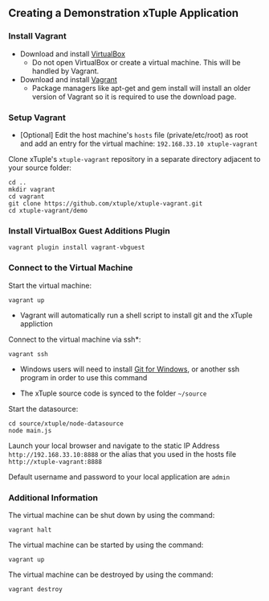 ## Creating a Demonstration xTuple Application ##

###  Install Vagrant ###

- Download and install [VirtualBox](https://www.virtualbox.org/wiki/Downloads)
  - Do not open VirtualBox or create a virtual machine. This will be handled by Vagrant.
- Download and install [Vagrant](http://www.vagrantup.com/downloads.html)
  - Package managers like apt-get and gem install will install an older version of Vagrant so it is required to use the download page.

### Setup Vagrant ###

- [Optional] Edit the host machine's `hosts` file (private/etc/root) as root and add an entry for the virtual machine: `192.168.33.10 xtuple-vagrant`

Clone xTuple's `xtuple-vagrant` repository in a separate directory adjacent to your source folder:

    cd ..
    mkdir vagrant
    cd vagrant
    git clone https://github.com/xtuple/xtuple-vagrant.git
    cd xtuple-vagrant/demo

### Install VirtualBox Guest Additions Plugin

    vagrant plugin install vagrant-vbguest

### Connect to the Virtual Machine ###

Start the virtual machine:

    vagrant up
    
- Vagrant will automatically run a shell script to install git and the xTuple appliction

Connect to the virtual machine via ssh*:

    vagrant ssh
    
- Windows users will need to install [Git for Windows](http://msysgit.github.io/), or another ssh
  program in order to use this command
    
- The xTuple source code is synced to the folder `~/source`

Start the datasource:

    cd source/xtuple/node-datasource
    node main.js

Launch your local browser and navigate to the static IP Address `http://192.168.33.10:8888` or
the alias that you used in the hosts file `http://xtuple-vagrant:8888`

Default username and password to your local application are `admin`

### Additional Information ###

The virtual machine can be shut down by using the command:

    vagrant halt
    
The virtual machine can be started by using the command:

    vagrant up

The virtual machine can be destroyed by using the command:

    vagrant destroy
